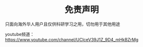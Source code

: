
<h1 align="center"> 免责声明 </h1>

只面向海外华人用户且仅供科研学习之用，切勿用于其他用途

youtube频道：https://www.youtube.com/channel/UClceV39J1Z_9D4_mHkBZrMg

